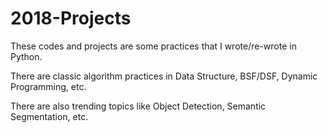 # 2018-Projects
These codes and projects are some practices that I wrote/re-wrote in Python.

There are classic algorithm practices in Data Structure, BSF/DSF, Dynamic Programming, etc. 

There are also trending topics like Object Detection, Semantic Segmentation, etc. 

